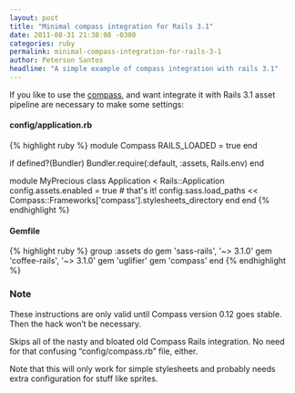 ```yaml
---
layout: post
title: "Minimal compass integration for Rails 3.1"
date: 2011-08-31 21:38:08 -0300
categories: ruby
permalink: minimal-compass-integration-for-rails-3-1
author: Peterson Santos
headline: "A simple example of compass integration with rails 3.1"
---
```


If you like to use the [compass](http://compass-style.org), and want integrate it with Rails 3.1 asset pipeline are necessary to make some settings:

#### config/application.rb

{% highlight ruby %}
module Compass
  RAILS_LOADED = true
end

if defined?(Bundler)
  Bundler.require(:default, :assets, Rails.env)
end

module MyPrecious
  class Application < Rails::Application
    config.assets.enabled = true
    # that's it!
    config.sass.load_paths << Compass::Frameworks['compass'].stylesheets_directory
  end
end
{% endhighlight %}

#### Gemfile

{% highlight ruby %}
group :assets do
  gem 'sass-rails', '~> 3.1.0'
  gem 'coffee-rails', '~> 3.1.0'
  gem 'uglifier'
  gem 'compass'
end
{% endhighlight %}

### Note

These instructions are only valid until Compass version 0.12 goes stable. Then the hack won’t be necessary.

Skips all of the nasty and bloated old Compass Rails integration. No need for that confusing “config/compass.rb” file, either.

Note that this will only work for simple stylesheets and probably needs extra configuration for stuff like sprites.
